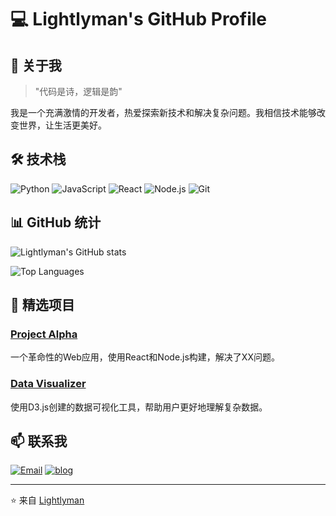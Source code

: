 <!-- <div id="title" align=center>

![Modern C++ template][github-sub-title:img]

[![Anurag's GitHub stats](https://github-readme-stats.vercel.app/api?username=Lightlyman&show_icons=true&theme=tokyonight)](https://b23.tv/iEJTnPp)

![](https://img.shields.io/badge/讨厌-学习-yellow) 
![](https://img.shields.io/badge/性格-开朗-red) 
![](https://img.shields.io/badge/爱好-打游戏-red)

</div>

![头像](image/preview.gif)

![Visitor Count](https://profile-counter.glitch.me/Lightlyman/count.svg)

[github-sub-title:img]: https://readme-typing-svg.herokuapp.com?font=Segoe+Script&center=true&lines=Lightlyman. -->
# 💻 Lightlyman's GitHub Profile

## 👋 关于我

> "代码是诗，逻辑是韵"

我是一个充满激情的开发者，热爱探索新技术和解决复杂问题。我相信技术能够改变世界，让生活更美好。

## 🛠 技术栈

![Python](https://img.shields.io/badge/Python-3776AB?style=for-the-badge&logo=python&logoColor=white)
![JavaScript](https://img.shields.io/badge/JavaScript-F7DF1E?style=for-the-badge&logo=javascript&logoColor=black)
![React](https://img.shields.io/badge/React-20232A?style=for-the-badge&logo=react&logoColor=61DAFB)
![Node.js](https://img.shields.io/badge/Node.js-339933?style=for-the-badge&logo=nodedotjs&logoColor=white)
![Git](https://img.shields.io/badge/Git-F05032?style=for-the-badge&logo=git&logoColor=white)

## 📊 GitHub 统计

![Lightlyman's GitHub stats](https://github-readme-stats.vercel.app/api?username=Lightlyman&show_icons=true&theme=radical)

![Top Languages](https://github-readme-stats.vercel.app/api/top-langs/?username=Lightlyman&layout=compact&theme=radical)

## 🌟 精选项目

### [Project Alpha](https://github.com/Lightlyman/Project-Alpha)
一个革命性的Web应用，使用React和Node.js构建，解决了XX问题。

### [Data Visualizer](https://github.com/Lightlyman/Data-Visualizer)
使用D3.js创建的数据可视化工具，帮助用户更好地理解复杂数据。

## 📫 联系我

[![Email](https://img.shields.io/badge/Email-lightlyman@example.com-D14836?style=for-the-badge&logo=gmail&logoColor=white)](mailto:1743627423@qq.com)
[![blog](https://img.shields.io/badge/LinkedIn-Lightlyman-0077B5?style=for-the-badge&logo=linkedin&logoColor=white)](http://blog.trickertong.top/)

---

⭐ 来自 [Lightlyman](https://github.com/Lightlyman)